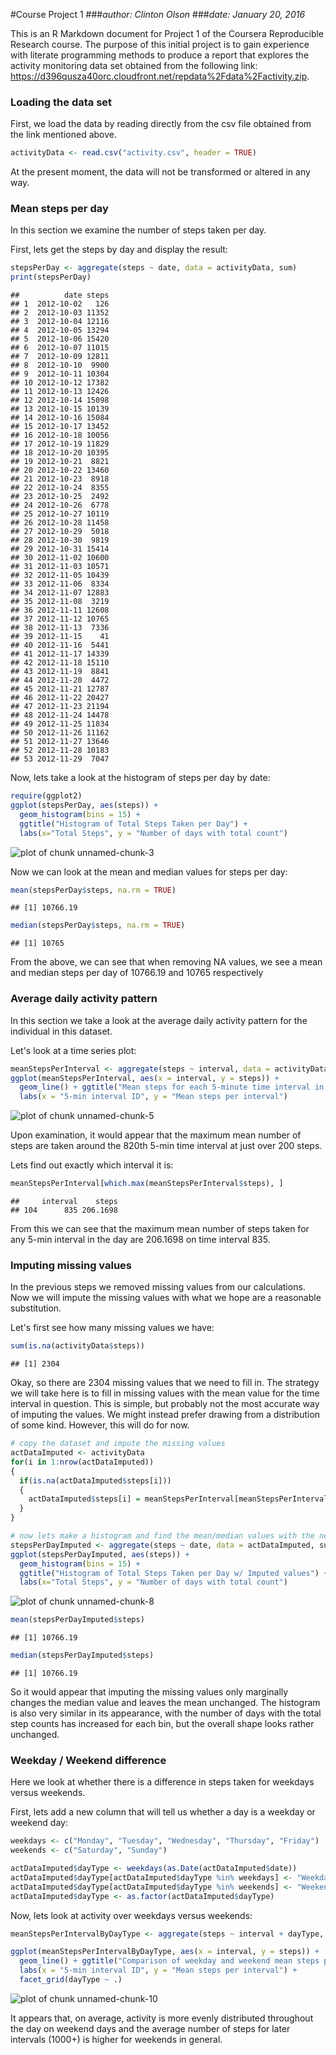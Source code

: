 #Course Project 1
###_author: Clinton Olson_
###_date: January 20, 2016_

This is an R Markdown document for Project 1 of the Coursera Reproducible Research course.  The purpose of this initial project is to gain experience with literate programming methods to produce a report that explores the activity monitoring data set obtained from the following link: https://d396qusza40orc.cloudfront.net/repdata%2Fdata%2Factivity.zip.

### Loading the data set

First, we load the data by reading directly from the csv file obtained from the link mentioned above.


```r
activityData <- read.csv("activity.csv", header = TRUE)
```

At the present moment, the data will not be transformed or altered in any way.

### Mean steps per day

In this section we examine the number of steps taken per day.

First, lets get the steps by day and display the result:


```r
stepsPerDay <- aggregate(steps ~ date, data = activityData, sum)
print(stepsPerDay)
```

```
##          date steps
## 1  2012-10-02   126
## 2  2012-10-03 11352
## 3  2012-10-04 12116
## 4  2012-10-05 13294
## 5  2012-10-06 15420
## 6  2012-10-07 11015
## 7  2012-10-09 12811
## 8  2012-10-10  9900
## 9  2012-10-11 10304
## 10 2012-10-12 17382
## 11 2012-10-13 12426
## 12 2012-10-14 15098
## 13 2012-10-15 10139
## 14 2012-10-16 15084
## 15 2012-10-17 13452
## 16 2012-10-18 10056
## 17 2012-10-19 11829
## 18 2012-10-20 10395
## 19 2012-10-21  8821
## 20 2012-10-22 13460
## 21 2012-10-23  8918
## 22 2012-10-24  8355
## 23 2012-10-25  2492
## 24 2012-10-26  6778
## 25 2012-10-27 10119
## 26 2012-10-28 11458
## 27 2012-10-29  5018
## 28 2012-10-30  9819
## 29 2012-10-31 15414
## 30 2012-11-02 10600
## 31 2012-11-03 10571
## 32 2012-11-05 10439
## 33 2012-11-06  8334
## 34 2012-11-07 12883
## 35 2012-11-08  3219
## 36 2012-11-11 12608
## 37 2012-11-12 10765
## 38 2012-11-13  7336
## 39 2012-11-15    41
## 40 2012-11-16  5441
## 41 2012-11-17 14339
## 42 2012-11-18 15110
## 43 2012-11-19  8841
## 44 2012-11-20  4472
## 45 2012-11-21 12787
## 46 2012-11-22 20427
## 47 2012-11-23 21194
## 48 2012-11-24 14478
## 49 2012-11-25 11834
## 50 2012-11-26 11162
## 51 2012-11-27 13646
## 52 2012-11-28 10183
## 53 2012-11-29  7047
```

Now, lets take a look at the histogram of steps per day by date:


```r
require(ggplot2)
ggplot(stepsPerDay, aes(steps)) + 
  geom_histogram(bins = 15) + 
  ggtitle("Histogram of Total Steps Taken per Day") + 
  labs(x="Total Steps", y = "Number of days with total count")
```

![plot of chunk unnamed-chunk-3](figure/unnamed-chunk-3-1.png)

Now we can look at the mean and median values for steps per day:


```r
mean(stepsPerDay$steps, na.rm = TRUE)
```

```
## [1] 10766.19
```

```r
median(stepsPerDay$steps, na.rm = TRUE)
```

```
## [1] 10765
```
From the above, we can see that when removing NA values, we see a mean and median steps per day of 10766.19 and 10765 respectively

### Average daily activity pattern

In this section we take a look at the average daily activity pattern for the individual in this dataset.

Let's look at a time series plot:


```r
meanStepsPerInterval <- aggregate(steps ~ interval, data = activityData, FUN = mean)
ggplot(meanStepsPerInterval, aes(x = interval, y = steps)) +
  geom_line() + ggtitle("Mean steps for each 5-minute time interval in a day") + 
  labs(x = "5-min interval ID", y = "Mean steps per interval")
```

![plot of chunk unnamed-chunk-5](figure/unnamed-chunk-5-1.png)

Upon examination, it would appear that the maximum mean number of steps are taken around the 820th 5-min time interval at just over 200 steps.  

Lets find out exactly which interval it is:


```r
meanStepsPerInterval[which.max(meanStepsPerInterval$steps), ]
```

```
##     interval    steps
## 104      835 206.1698
```
From this we can see that the maximum mean number of steps taken for any 5-min interval in the day are 206.1698 on time interval 835.

### Imputing missing values

In the previous steps we removed missing values from our calculations.  Now we will impute the missing values with what we hope are a reasonable substitution.

Let's first see how many missing values we have:


```r
sum(is.na(activityData$steps))
```

```
## [1] 2304
```

Okay, so there are 2304 missing values that we need to fill in.  The strategy we will take here is to fill in missing values with the mean value for the time interval in question.  This is simple, but probably not the most accurate way of imputing the values.  We might instead prefer drawing from a distribution of some kind.  However, this will do for now.


```r
# copy the dataset and impute the missing values
actDataImputed <- activityData
for(i in 1:nrow(actDataImputed))
{
  if(is.na(actDataImputed$steps[i]))
  {
    actDataImputed$steps[i] = meanStepsPerInterval[meanStepsPerInterval$interval == actDataImputed$interval[i], c("steps")]
  }
}

# now lets make a histogram and find the mean/median values with the new imputed dataset
stepsPerDayImputed <- aggregate(steps ~ date, data = actDataImputed, sum)
ggplot(stepsPerDayImputed, aes(steps)) + 
  geom_histogram(bins = 15) + 
  ggtitle("Histogram of Total Steps Taken per Day w/ Imputed values") + 
  labs(x="Total Steps", y = "Number of days with total count")
```

![plot of chunk unnamed-chunk-8](figure/unnamed-chunk-8-1.png)

```r
mean(stepsPerDayImputed$steps)
```

```
## [1] 10766.19
```

```r
median(stepsPerDayImputed$steps)
```

```
## [1] 10766.19
```

So it would appear that imputing the missing values only marginally changes the median value and leaves the mean unchanged.  The histogram is also very similar in its appearance, with the number of days with the total step counts has increased for each bin, but the overall shape looks rather unchanged.


### Weekday / Weekend difference

Here we look at whether there is a difference in steps taken for weekdays versus weekends.

First, lets add a new column that will tell us whether a day is a weekday or weekend day:


```r
weekdays <- c("Monday", "Tuesday", "Wednesday", "Thursday", "Friday")
weekends <- c("Saturday", "Sunday")

actDataImputed$dayType <- weekdays(as.Date(actDataImputed$date))
actDataImputed$dayType[actDataImputed$dayType %in% weekdays] <- "Weekday"
actDataImputed$dayType[actDataImputed$dayType %in% weekends] <- "Weekend"
actDataImputed$dayType <- as.factor(actDataImputed$dayType)
```

Now, lets look at activity over weekdays versus weekends:


```r
meanStepsPerIntervalByDayType <- aggregate(steps ~ interval + dayType, data = actDataImputed, FUN = mean)

ggplot(meanStepsPerIntervalByDayType, aes(x = interval, y = steps)) +
  geom_line() + ggtitle("Comparison of weekday and weekend mean steps per interval") + 
  labs(x = "5-min interval ID", y = "Mean steps per interval") + 
  facet_grid(dayType ~ .)
```

![plot of chunk unnamed-chunk-10](figure/unnamed-chunk-10-1.png)

It appears that, on average, activity is more evenly distributed throughout the day on weekend days and the average number of steps for later intervals (1000+) is higher for weekends in general.




